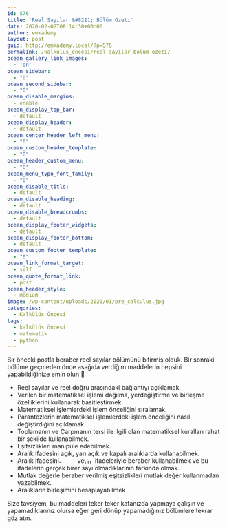 ```yaml
---
id: 576
title: 'Reel Sayılar &#8211; Bölüm Özeti'
date: 2020-02-02T08:14:30+00:00
author: emkademy
layout: post
guid: http://emkademy.local/?p=576
permalink: /kalkulus_oncesi/reel-sayilar-bolum-ozeti/
ocean_gallery_link_images:
  - 'on'
ocean_sidebar:
  - "0"
ocean_second_sidebar:
  - "0"
ocean_disable_margins:
  - enable
ocean_display_top_bar:
  - default
ocean_display_header:
  - default
ocean_center_header_left_menu:
  - "0"
ocean_custom_header_template:
  - "0"
ocean_header_custom_menu:
  - "0"
ocean_menu_typo_font_family:
  - "0"
ocean_disable_title:
  - default
ocean_disable_heading:
  - default
ocean_disable_breadcrumbs:
  - default
ocean_display_footer_widgets:
  - default
ocean_display_footer_bottom:
  - default
ocean_custom_footer_template:
  - "0"
ocean_link_format_target:
  - self
ocean_quote_format_link:
  - post
ocean_header_style:
  - medium
image: /wp-content/uploads/2020/01/pre_calculus.jpg
categories:
  - Kalkülüs Öncesi
tags:
  - kalkülüs öncesi
  - matematik
  - python
---
```

Bir önceki postla beraber reel sayılar bölümünü bitirmiş olduk. Bir sonraki bölüme geçmeden önce aşağıda verdiğim maddelerin hepsini yapabildiğinize emin olun 🙂 

  * Reel sayılar ve reel doğru arasındaki bağlantıyı açıklamak.
  * Verilen bir matematiksel işlemi dağılma, yerdeğiştirme ve birleşme özelliklerini kullanarak basitleştirmek.
  * Matematiksel işlemlerdeki işlem önceliğini sıralamak.
  * Parantezlerin matematiksel işlemlerdeki işlem önceliğini nasıl değiştirdiğini açıklamak.
  * Toplamanın ve Çarpmanın tersi ile ilgili olan matematiksel kuralları rahat bir şekilde kullanabilmek.
  * Eşitsizlikleri manipüle edebilmek.
  * Aralık ifadesini açık, yarı açık ve kapalı aralıklarda kullanabilmek.
  * Aralık ifadesini<img src="http://emkademy.local/wp-content/ql-cache/quicklatex.com-9c61ae8ffaed155d4933b61c79faf506_l3.png" class="ql-img-inline-formula quicklatex-auto-format" alt="&#45;&#92;&#105;&#110;&#102;&#116;&#121;" title="Rendered by QuickLaTeX.com" height="12" width="39" style="vertical-align: -1px;" /> ve<img src="http://emkademy.local/wp-content/ql-cache/quicklatex.com-d89c1124847f259e3961afbbba947316_l3.png" class="ql-img-inline-formula quicklatex-auto-format" alt="&#92;&#105;&#110;&#102;&#116;&#121;" title="Rendered by QuickLaTeX.com" height="12" width="21" style="vertical-align: -1px;" /> ifadeleriyle beraber kullanabilmek ve bu ifadelerin gerçek birer sayı olmadıklarının farkında olmak.
  * Mutlak değerle beraber verilmiş eşitsizlikleri mutlak değer kullanmadan yazabilmek.
  * Aralıkların birleşimini hesaplayabilmek

Size tavsiyem, bu maddeleri teker teker kafanızda yapmaya çalışın ve yapamadıklarınız olursa eğer geri dönüp yapamadığınız bölümlere tekrar göz atın.